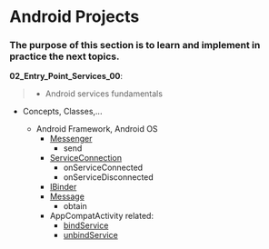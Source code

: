 
# Android Projects
### The purpose of this section is to learn and implement in practice the next topics.

__02_Entry_Point_Services_00__:<br>
> - Android services fundamentals
  
- Concepts, Classes,...

  - Android Framework, Android OS
    - [Messenger](https://developer.android.com/guide/components/bound-services#Messenger)
      - send
    - [ServiceConnection](https://developer.android.com/guide/components/bound-services#Binder)
        - onServiceConnected
        - onServiceDisconnected
    - [IBinder](https://developer.android.com/guide/components/bound-services#Binder)
    - [Message](https://developer.android.com/guide/components/bound-services#Messenger)
      - obtain
    - AppCompatActivity related:
      - [bindService](https://developer.android.com/guide/components/bound-services#Binding)
      - [unbindService](https://developer.android.com/guide/components/bound-services#Binding)
